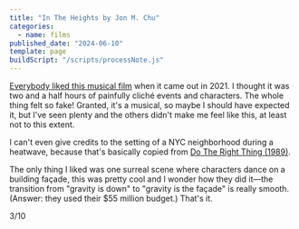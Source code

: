 ```yaml
---
title: "In The Heights by Jon M. Chu"
categories:
  - name: films
published_date: "2024-06-10"
template: page
buildScript: "/scripts/processNote.js"
---
```


[Everybody liked this musical film](<https://en.wikipedia.org/wiki/In_the_Heights_(film)#Critical_response>) when it came out in 2021. I thought it was two and a half hours of painfully cliché events and characters. The whole thing felt so fake! Granted, it's a musical, so maybe I should have expected it, but I've seen plenty and the others didn't make me feel like this, at least not to this extent.

I can't even give credits to the setting of a NYC neighborhood during a heatwave, because that's basically copied from [Do The Right Thing (1989)](https://en.wikipedia.org/wiki/Do_the_Right_Thing).

The only thing I liked was one surreal scene where characters dance on a building façade, this was pretty cool and I wonder how they did it—the transition from "gravity is down" to "gravity is the façade" is really smooth. (Answer: they used their $55 million budget.) That's it.

3/10
